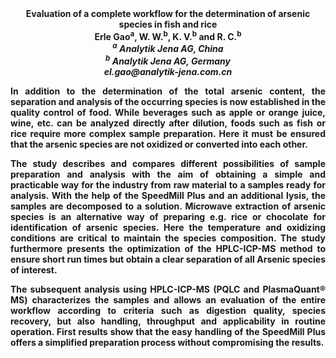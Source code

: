 <center><strong>Evaluation of a complete workflow for the determination of arsenic
species in fish and rice<strong>

<center><strong>Erle Gao<sup>a</sup></strong>, W. W.<sup>b</sup>, K. V.<sup>b</sup> and R. C.<sup>b</sup>

<center><i><sup>a</sup> Analytik Jena AG, China</i>

<center><i><sup>b</sup> Analytik Jena AG, Germany</i>

<center><i>el.gao@analytik-jena.com.cn</i>

<p style=text-align:justify>In addition to the determination of the total arsenic content, the
separation and analysis of the occurring species is now established in
the quality control of food. While beverages such as apple or orange
juice, wine, etc. can be analyzed directly after dilution, foods such as
fish or rice require more complex sample preparation. Here it must be
ensured that the arsenic species are not oxidized or converted into each
other.

<p style=text-align:justify>The study describes and compares different possibilities of sample
preparation and analysis with the aim of obtaining a simple and
practicable way for the industry from raw material to a samples ready
for analysis. With the help of the SpeedMill Plus and an additional
lysis, the samples are decomposed to a solution. Microwave extraction of
arsenic species is an alternative way of preparing e.g. rice or
chocolate for identification of arsenic species. Here the temperature
and oxidizing conditions are critical to maintain the species
composition. The study furthermore presents the optimization of the
HPLC-ICP-MS method to ensure short run times but obtain a clear
separation of all Arsenic species of interest.

<p style=text-align:justify>The subsequent analysis using HPLC-ICP-MS (PQLC and PlasmaQuant® MS)
characterizes the samples and allows an evaluation of the entire
workflow according to criteria such as digestion quality, species
recovery, but also handling, throughput and applicability in routine
operation. First results show that the easy handling of the SpeedMill
Plus offers a simplified preparation process without compromising the
results.
